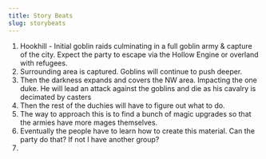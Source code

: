```yaml
---
title: Story Beats
slug: storybeats
---
```

1. Hookhill - Initial goblin raids culminating in a full goblin army & capture of the city. Expect the party to escape via the Hollow Engine or overland with refugees. 
2. Surrounding area is captured. Goblins will continue to push deeper. 
3. Then the darkness expands and covers the NW area. Impacting the one duke. He will lead an attack against the goblins and die as his cavalry is decimated by casters
4. Then the rest of the duchies will have to figure out what to do. 
5. The way to approach this is to find a bunch of magic upgrades so that the armies have more mages themselves.
6. Eventually the people have to learn how to create this material. Can the party do that? If not I have another group?
7. 